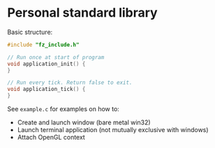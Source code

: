 
# Personal standard library

Basic structure:

```c
#include "fz_include.h"

// Run once at start of program
void application_init() {
}

// Run every tick. Return false to exit.
void application_tick() {
}

```

See `example.c` for examples on how to:
  - Create and launch window (bare metal win32)
  - Launch terminal application (not mutually exclusive with windows)
  - Attach OpenGL context
